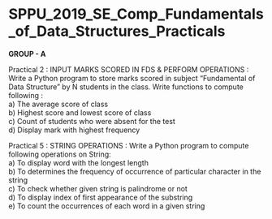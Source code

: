 # SPPU_2019_SE_Comp_Fundamentals_of_Data_Structures_Practicals

**GROUP - A**

Practical 2 : INPUT MARKS SCORED IN FDS & PERFORM OPERATIONS : Write a Python program to store marks scored in subject “Fundamental of Data Structure” by N students in the class. Write functions to compute following : 
<br>a) The average score of class
<br>b) Highest score and lowest score of class
<br>c) Count of students who were absent for the test
<br>d) Display mark with highest frequency

Practical 5 : STRING OPERATIONS : Write a Python program to compute following operations on String:
<br>a)	To display word with the longest length
<br>b)	To determines the frequency of occurrence of particular character in the string
<br>c)	To check whether given string is palindrome or not
<br>d)	To display index of first appearance of the substring
<br>e)	To count the occurrences of each word in a given string


